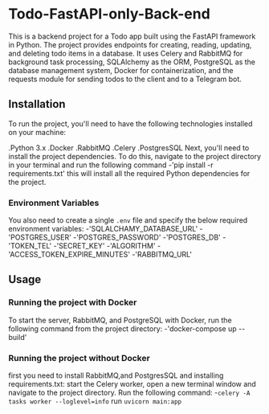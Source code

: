 # Todo-FastAPI-only-Back-end
This is a backend project for a Todo app built using the FastAPI framework in Python. The project provides endpoints for creating, reading, updating, and deleting todo items in a database. It uses Celery and RabbitMQ for background task processing, SQLAlchemy as the ORM, PostgreSQL as the database management system, Docker for containerization, and the requests module for sending todos to the client and to a Telegram bot.

## Installation
To run the project, you'll need to have the following technologies installed on your machine:

.Python 3.x
.Docker
.RabbitMQ
.Celery
.PostgresSQL
Next, you'll need to install the project dependencies. To do this, navigate to the project directory in your terminal and run the following command
-'pip install -r requirements.txt'
this will install all the required Python dependencies for the project.
### Environment Variables
You also need to create a single `.env` file and specify the below required environment variables:
-'SQLALCHAMY_DATABASE_URL'
-'POSTGRES_USER'
-'POSTGRES_PASSWORD'
-'POSTGRES_DB'
-'TOKEN_TEL'
-'SECRET_KEY'
-'ALGORITHM'
-'ACCESS_TOKEN_EXPIRE_MINUTES'
-'RABBITMQ_URL'
## Usage
### Running the project with Docker
To start the server, RabbitMQ, and PostgreSQL with Docker, run the following command from the project directory:
-'docker-compose up --build'
### Running the project without Docker
first you need to install RabbitMQ,and PostgresSQL and installing requirements.txt:
start the Celery worker, open a new terminal window and navigate to the project directory. Run the following command:
-`celery -A tasks worker --loglevel=info`
run `uvicorn main:app`



